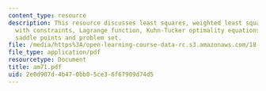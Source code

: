 ```yaml
---
content_type: resource
description: This resource discusses least squares, weighted least squares, minimizing
  with constraints, Lagrange function, Kuhn-Tucker optimality equations, duality and
  saddle points and problem set.
file: /media/https%3A/open-learning-course-data-rc.s3.amazonaws.com/18-086-mathematical-methods-for-engineers-ii-spring-2006/2e0d907d4b470bb05ce36f67909d74d5_am71.pdf
file_type: application/pdf
resourcetype: Document
title: am71.pdf
uid: 2e0d907d-4b47-0bb0-5ce3-6f67909d74d5
---
```

